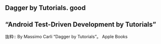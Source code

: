## Dagger by Tutorials. good


## “Android Test-Driven Development by Tutorials”

抜粋:: By Massimo Carli  “Dagger by Tutorials”。 Apple Books  
